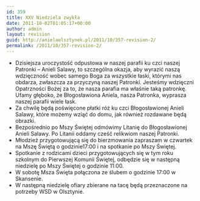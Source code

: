 ```yaml
---
id: 359
title: XXV Niedziela zwykła
date: 2011-10-02T01:05:17+00:00
author: admin
layout: revision
guid: http://anielaolsztynek.pl/2011/10/357-revision-2/
permalink: /2011/10/357-revision-2/
---
```

  * Dzisiejsza uroczystość odpustowa w naszej parafii ku czci naszej Patronki &#8211; Anieli Salawy, to szczególna okazja, aby wyrazić naszą wdzięczność wobec samego Boga za wszystkie łaski, którymi nas obdarza, zwłaszcza za przyczyną naszej Patronki. Jesteśmy wdzięczni Opatrzności Bożej za to, że nasza parafia ma właśnie taką patronkę. Ufamy głęboko, że Błogosławiona Aniela, nasza Patronka, wyprasza naszej parafii wiele łask.
  * Za chwilę będą poświęcone płatki róż ku czci Błogosławionej Anieli Salawy, które możemy wziąć do domu, jak również rozdawane będą obrazki.
  * Bezpośrednio po Mszy Świętej odmówimy Litanię do Błogosławionej Anieli Salawy. Po Litanii oddamy cześć relikwiom naszej Patronki.
  * Młodzież przygotowującą się do bierzmowania zapraszam w czwartek na Mszę Świętą o godzinie17:00 i na spotkanie po Mszy Świętej.
  * Spotkanie z rodzicami dzieci przygotowujących się w tym roku szkolnym do Pierwszej Komunii Świętej, odbędzie się w następną niedzielę po Mszy Świętej o godzinie 11:00.
  * W sobotę Msza Święta połączona ze ślubem o godzinie 17:00 w Skansenie.
  * W następną niedzielę ofiary zbierane na tacę będą przeznaczone na potrzeby WSD w Olsztynie.